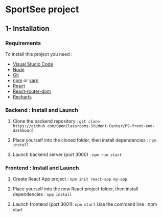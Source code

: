 # SportSee project
## 1- Installation
### Requirements

To install this project you need :

- [Visual Studio Code](https://code.visualstudio.com/)
- [Node](https://nodejs.org/en/)
- [Git](https://git-scm.com/)
- [npm](https://www.npmjs.com/) or [yarn](https://yarnpkg.com/)
- [React](https://fr.reactjs.org/)
- [React-router-dom](https://www.npmjs.com/package/react-router-dom)
- [Recharts](https://recharts.org/en-US/)


### Backend : Install and Launch

1. Clone the backend repository : `git clone https://github.com/OpenClassrooms-Student-Center/P9-front-end-dashboard`

2. Place yourself into the cloned folder, then install dependencies :
`npm install`

3. Launch backend server (port 3000) : 
`npm run start`

### Frontend : Install and Launch

1. Create React App project : `npm init react-app my-app`

2. Place yourself into the new React project folder, then install dependencies : 
`npm install`

3. Launch frontend (port 3001):
`npm start`
Use the command line : npm start
